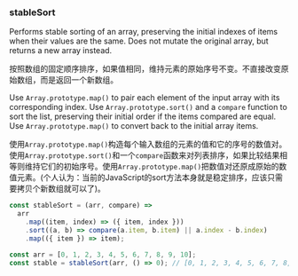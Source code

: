### stableSort

Performs stable sorting of an array, preserving the initial indexes of items when their values are the same.
Does not mutate the original array, but returns a new array instead.

按照数组的固定顺序排序，如果值相同，维持元素的原始序号不变。不直接改变原始数组，而是返回一个新数组。

Use `Array.prototype.map()` to pair each element of the input array with its corresponding index.
Use `Array.prototype.sort()` and a `compare` function to sort the list, preserving their initial order if the items compared are equal.
Use `Array.prototype.map()` to convert back to the initial array items.

使用`Array.prototype.map()`构造每个输入数组的元素的值和它的序号的数值对。使用`Array.prototype.sort()`和一个`compare`函数来对列表排序，如果比较结果相等则维持它们的初始序号。使用`Array.prototype.map()`把数值对还原成原始的数值元素。(个人认为：当前的JavaScript的sort方法本身就是稳定排序，应该只需要拷贝个新数组就可以了)。

```js
const stableSort = (arr, compare) =>
  arr
    .map((item, index) => ({ item, index }))
    .sort((a, b) => compare(a.item, b.item) || a.index - b.index)
    .map(({ item }) => item);
```

```js
const arr = [0, 1, 2, 3, 4, 5, 6, 7, 8, 9, 10];
const stable = stableSort(arr, () => 0); // [0, 1, 2, 3, 4, 5, 6, 7, 8, 9, 10]
```
